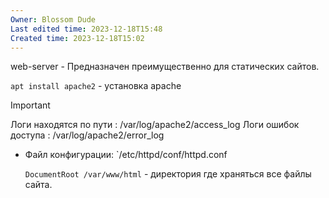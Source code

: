 ```yaml
---
Owner: Blossom Dude
Last edited time: 2023-12-18T15:48
Created time: 2023-12-18T15:02
---
```

web-server - Предназначен преимущественно для статических сайтов.

`apt install apache2` - установка apache

> [!important]  
> Логи находятся по пути : /var/log/apache2/access_log
> Логи ошибок доступа : /var/log/apache2/error_log  

  

- Файл конфигурации: `/etc/httpd/conf/httpd.conf
    
    `DocumentRoot /var/www/html` - директория где храняться все файлы сайта.